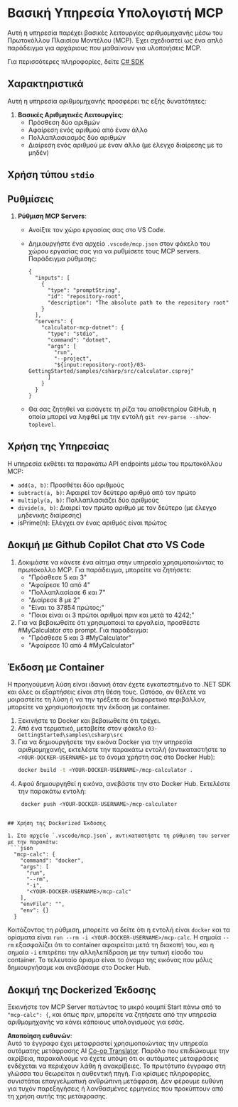 <!--
CO_OP_TRANSLATOR_METADATA:
{
  "original_hash": "882aae00f1d3f007e20d03b883f44afa",
  "translation_date": "2025-07-13T22:16:18+00:00",
  "source_file": "03-GettingStarted/samples/csharp/README.md",
  "language_code": "el"
}
-->
# Βασική Υπηρεσία Υπολογιστή MCP

Αυτή η υπηρεσία παρέχει βασικές λειτουργίες αριθμομηχανής μέσω του Πρωτοκόλλου Πλαισίου Μοντέλου (MCP). Έχει σχεδιαστεί ως ένα απλό παράδειγμα για αρχάριους που μαθαίνουν για υλοποιήσεις MCP.

Για περισσότερες πληροφορίες, δείτε [C# SDK](https://github.com/modelcontextprotocol/csharp-sdk)

## Χαρακτηριστικά

Αυτή η υπηρεσία αριθμομηχανής προσφέρει τις εξής δυνατότητες:

1. **Βασικές Αριθμητικές Λειτουργίες**:
   - Πρόσθεση δύο αριθμών
   - Αφαίρεση ενός αριθμού από έναν άλλο
   - Πολλαπλασιασμός δύο αριθμών
   - Διαίρεση ενός αριθμού με έναν άλλο (με έλεγχο διαίρεσης με το μηδέν)

## Χρήση τύπου `stdio`
  
## Ρυθμίσεις

1. **Ρύθμιση MCP Servers**:
   - Ανοίξτε τον χώρο εργασίας σας στο VS Code.
   - Δημιουργήστε ένα αρχείο `.vscode/mcp.json` στον φάκελο του χώρου εργασίας σας για να ρυθμίσετε τους MCP servers. Παράδειγμα ρύθμισης:

     ```jsonc
     {
       "inputs": [
         {
           "type": "promptString",
           "id": "repository-root",
           "description": "The absolute path to the repository root"
         }
       ],
       "servers": {
         "calculator-mcp-dotnet": {
           "type": "stdio",
           "command": "dotnet",
           "args": [
             "run",
             "--project",
             "${input:repository-root}/03-GettingStarted/samples/csharp/src/calculator.csproj"
           ]
         }
       }
     }
     ```

   - Θα σας ζητηθεί να εισάγετε τη ρίζα του αποθετηρίου GitHub, η οποία μπορεί να ληφθεί με την εντολή `git rev-parse --show-toplevel`.

## Χρήση της Υπηρεσίας

Η υπηρεσία εκθέτει τα παρακάτω API endpoints μέσω του πρωτοκόλλου MCP:

- `add(a, b)`: Προσθέτει δύο αριθμούς
- `subtract(a, b)`: Αφαιρεί τον δεύτερο αριθμό από τον πρώτο
- `multiply(a, b)`: Πολλαπλασιάζει δύο αριθμούς
- `divide(a, b)`: Διαιρεί τον πρώτο αριθμό με τον δεύτερο (με έλεγχο μηδενικής διαίρεσης)
- isPrime(n): Ελέγχει αν ένας αριθμός είναι πρώτος

## Δοκιμή με Github Copilot Chat στο VS Code

1. Δοκιμάστε να κάνετε ένα αίτημα στην υπηρεσία χρησιμοποιώντας το πρωτόκολλο MCP. Για παράδειγμα, μπορείτε να ζητήσετε:
   - "Πρόσθεσε 5 και 3"
   - "Αφαίρεσε 10 από 4"
   - "Πολλαπλασίασε 6 και 7"
   - "Διαίρεσε 8 με 2"
   - "Είναι το 37854 πρώτος;"
   - "Ποιοι είναι οι 3 πρώτοι αριθμοί πριν και μετά το 4242;"
2. Για να βεβαιωθείτε ότι χρησιμοποιεί τα εργαλεία, προσθέστε #MyCalculator στο prompt. Για παράδειγμα:
   - "Πρόσθεσε 5 και 3 #MyCalculator"
   - "Αφαίρεσε 10 από 4 #MyCalculator"

## Έκδοση με Container

Η προηγούμενη λύση είναι ιδανική όταν έχετε εγκατεστημένο το .NET SDK και όλες οι εξαρτήσεις είναι στη θέση τους. Ωστόσο, αν θέλετε να μοιραστείτε τη λύση ή να την τρέξετε σε διαφορετικό περιβάλλον, μπορείτε να χρησιμοποιήσετε την έκδοση με container.

1. Ξεκινήστε το Docker και βεβαιωθείτε ότι τρέχει.
1. Από ένα τερματικό, μεταβείτε στον φάκελο `03-GettingStarted\samples\csharp\src`
1. Για να δημιουργήσετε την εικόνα Docker για την υπηρεσία αριθμομηχανής, εκτελέστε την παρακάτω εντολή (αντικαταστήστε το `<YOUR-DOCKER-USERNAME>` με το όνομα χρήστη σας στο Docker Hub):
   ```bash
   docker build -t <YOUR-DOCKER-USERNAME>/mcp-calculator .
   ``` 
1. Αφού δημιουργηθεί η εικόνα, ανεβάστε την στο Docker Hub. Εκτελέστε την παρακάτω εντολή:
   ```bash
    docker push <YOUR-DOCKER-USERNAME>/mcp-calculator
  ```

## Χρήση της Dockerized Έκδοσης

1. Στο αρχείο `.vscode/mcp.json`, αντικαταστήστε τη ρύθμιση του server με την παρακάτω:
   ```json
    "mcp-calc": {
      "command": "docker",
      "args": [
        "run",
        "--rm",
        "-i",
        "<YOUR-DOCKER-USERNAME>/mcp-calc"
      ],
      "envFile": "",
      "env": {}
    }
   ```
   Κοιτάζοντας τη ρύθμιση, μπορείτε να δείτε ότι η εντολή είναι `docker` και τα ορίσματα είναι `run --rm -i <YOUR-DOCKER-USERNAME>/mcp-calc`. Η σημαία `--rm` εξασφαλίζει ότι το container αφαιρείται μετά τη διακοπή του, και η σημαία `-i` επιτρέπει την αλληλεπίδραση με την τυπική είσοδο του container. Το τελευταίο όρισμα είναι το όνομα της εικόνας που μόλις δημιουργήσαμε και ανεβάσαμε στο Docker Hub.

## Δοκιμή της Dockerized Έκδοσης

Ξεκινήστε τον MCP Server πατώντας το μικρό κουμπί Start πάνω από το `"mcp-calc": {`, και όπως πριν, μπορείτε να ζητήσετε από την υπηρεσία αριθμομηχανής να κάνει κάποιους υπολογισμούς για εσάς.

**Αποποίηση ευθυνών**:  
Αυτό το έγγραφο έχει μεταφραστεί χρησιμοποιώντας την υπηρεσία αυτόματης μετάφρασης AI [Co-op Translator](https://github.com/Azure/co-op-translator). Παρόλο που επιδιώκουμε την ακρίβεια, παρακαλούμε να έχετε υπόψη ότι οι αυτόματες μεταφράσεις ενδέχεται να περιέχουν λάθη ή ανακρίβειες. Το πρωτότυπο έγγραφο στη γλώσσα του θεωρείται η αυθεντική πηγή. Για κρίσιμες πληροφορίες, συνιστάται επαγγελματική ανθρώπινη μετάφραση. Δεν φέρουμε ευθύνη για τυχόν παρεξηγήσεις ή λανθασμένες ερμηνείες που προκύπτουν από τη χρήση αυτής της μετάφρασης.